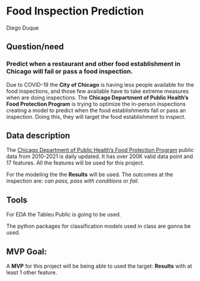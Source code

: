 # Food Inspection Prediction
Diego Duque

## Question/need

### Predict when a restaurant and other food establishment in Chicago will fail or pass a food inspection.

Due to COVID-19 the **City of Chicago** is having less people available for the food inspections, and those few available have to take extreme measures when are doing inspections. The **Chicago Department of Public Health’s Food Protection Program** is trying to optimize the in-person inspections creating a model to predict when the food establishments fail or pass an inspection. Doing this, they will target the food establishment to inspect.

## Data description
The [Chicago Department of Public Health’s Food Protection Program](https://data.cityofchicago.org/Health-Human-Services/Food-Inspections/4ijn-s7e5) public data from 2010-2021 is daily updated. It has over 200K valid data point and 17 features. All the features will be used for this project.

For the modeling the the **Results** will be used. The outcomes at the inspection are: *can pass, pass with conditions or fail*.

## Tools
For EDA the Tableu Public is going to be used.

The python packages for classification models used in class are gonna be used.

## MVP Goal:
A **MVP** for this project will be being able to used the target: **Results** with at least 1 other feature.
